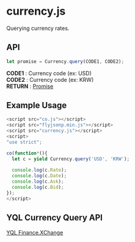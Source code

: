 # currency.js
Querying currency rates.

API
----
```js
let promise = Currency.query(CODE1, CODE2);
```
__CODE1__ : Currency code (ex: USD)<br>
__CODE2__ : Currency code (ex: KRW)<br>
__RETURN__ : [Promise](https://developer.mozilla.org/ko/docs/Web/JavaScript/Reference/Global_Objects/Promise)

Example Usage
----
```js
<script src="co.js"></script>
<script src="flyjsonp.min.js"></script>
<script src="currency.js"></script>
<script>
"use strict";

co(function*(){
  let c = yield Currency.query('USD', 'KRW');
  
  console.log(c.Rate);
  console.log(c.Date);
  console.log(c.Ask);
  console.log(c.Bid);
});
</script>
```

YQL Currency Query API
----
[YQL Finance.XChange](https://developer.yahoo.com/yql/console/?q=show%20tables&env=store://datatables.org/alltableswithkeys#h=select%20*%20from%20yahoo.finance.xchange%20where%20pair%20in%20%28%22USDMXN%22%29)
